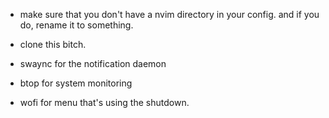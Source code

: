 - make sure that you don't have a nvim directory in your config. and if you do, rename it to something.
- clone this bitch. 

- swaync for the notification daemon
- btop for system monitoring
- wofi for menu that's using the shutdown.
